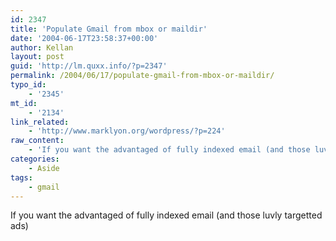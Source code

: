 ```yaml
---
id: 2347
title: 'Populate Gmail from mbox or maildir'
date: '2004-06-17T23:58:37+00:00'
author: Kellan
layout: post
guid: 'http://lm.quxx.info/?p=2347'
permalink: /2004/06/17/populate-gmail-from-mbox-or-maildir/
typo_id:
    - '2345'
mt_id:
    - '2134'
link_related:
    - 'http://www.marklyon.org/wordpress/?p=224'
raw_content:
    - 'If you want the advantaged of fully indexed email (and those luvly targetted ads)'
categories:
    - Aside
tags:
    - gmail
---
```


If you want the advantaged of fully indexed email (and those luvly targetted ads)